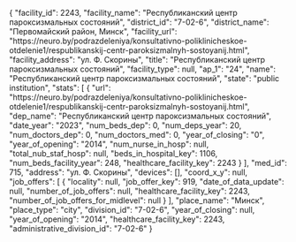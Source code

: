 {
    "facility_id": 2243,
    "facility_name": "Республиканский центр пароксизмальных состояний",
    "district_id": "7-02-6",
    "district_name": "Первомайский район, Минск",
    "facility_url": "https:\/\/neuro.by\/podrazdeleniya\/konsultativno-poliklinicheskoe-otdelenie1\/respublikanskij-centr-paroksizmalnyh-sostoyanij.html",
    "facility_address": "ул. Ф. Скорины",
    "title": "Республиканский центр пароксизмальных состояний",
    "facility_type": null,
    "ap_1": "24",
    "name": "Республиканский центр пароксизмальных состояний",
    "state": "public institution",
    "stats": [
        {
            "url": "https:\/\/neuro.by\/podrazdeleniya\/konsultativno-poliklinicheskoe-otdelenie1\/respublikanskij-centr-paroksizmalnyh-sostoyanij.html",
            "dep_name": "Республиканский центр пароксизмальных состояний",
            "date_year": "2023",
            "num_beds_dep": 0,
            "num_deps_year": 20,
            "num_doctors_dep": 0,
            "num_doctors_med": 0,
            "year_of_closing": "0",
            "year_of_opening": "2014",
            "num_nurse_in_hosp": null,
            "total_nub_staf_hosp": null,
            "beds_in_hospital_key": 1106,
            "num_beds_facility_year": 248,
            "healthcare_facility_key": 2243
        }
    ],
    "med_id": 715,
    "address": "ул. Ф. Скорины",
    "devices": [],
    "coord_x_y": null,
    "job_offers": [
        {
            "locality": null,
            "job_offer_key": 919,
            "date_of_data_update": null,
            "number_of_job_offers": null,
            "healthcare_facility_key": 2243,
            "number_of_job_offers_for_midlevel": null
        }
    ],
    "place_name": "Минск",
    "place_type": "city",
    "division_id": "7-02-6",
    "year_of_closing": null,
    "year_of_opening": "2014",
    "healthcare_facility_key": 2243,
    "administrative_division_id": "7-02-6"
}